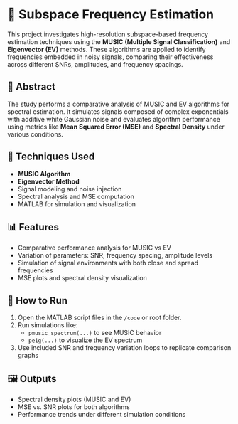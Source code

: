 # 📡 Subspace Frequency Estimation

This project investigates high-resolution subspace-based frequency estimation techniques using the **MUSIC (Multiple Signal Classification)** and **Eigenvector (EV)** methods. These algorithms are applied to identify frequencies embedded in noisy signals, comparing their effectiveness across different SNRs, amplitudes, and frequency spacings.

## 📘 Abstract

The study performs a comparative analysis of MUSIC and EV algorithms for spectral estimation. It simulates signals composed of complex exponentials with additive white Gaussian noise and evaluates algorithm performance using metrics like **Mean Squared Error (MSE)** and **Spectral Density** under various conditions.

## 🧠 Techniques Used

- **MUSIC Algorithm**  
- **Eigenvector Method**
- Signal modeling and noise injection
- Spectral analysis and MSE computation
- MATLAB for simulation and visualization

## 📊 Features

- Comparative performance analysis for MUSIC vs EV
- Variation of parameters: SNR, frequency spacing, amplitude levels
- Simulation of signal environments with both close and spread frequencies
- MSE plots and spectral density visualization

## 🔧 How to Run

1. Open the MATLAB script files in the `/code` or root folder.
2. Run simulations like:
   - `pmusic_spectrum(...)` to see MUSIC behavior
   - `peig(...)` to visualize the EV spectrum
3. Use included SNR and frequency variation loops to replicate comparison graphs

## 🖼️ Outputs

- Spectral density plots (MUSIC and EV)
- MSE vs. SNR plots for both algorithms
- Performance trends under different simulation conditions



